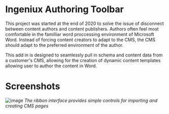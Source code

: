 # Ingeniux Authoring Toolbar
This project was started at the end of 2020 to solve the issue of disconnect between content authors and content publishers. Authors often feel most comfortable in the familliar word proccessing environment of Microsoft Word. Instead of forcing content creators to adapt to the CMS, the CMS should adapt to the preferred environment of the author. 

This add in is designed to seamlessly pull in schema and content data from a customer's CMS, allowing for the creation of dynamic content templates allowing user to author the content in Word. 

# Screenshots
![image](https://user-images.githubusercontent.com/47119935/118308500-dec2af80-b4a0-11eb-92a8-c6f992ca581c.png)
*The ribbon interface provides simple controls for importing and creating CMS pages*
